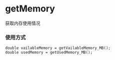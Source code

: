 # getMemory
获取内存使用情况

### 使用方式
```
double vailableMemory = getVailableMemory_MB();
double usedMemory = getUsedMemory_MB();
```
